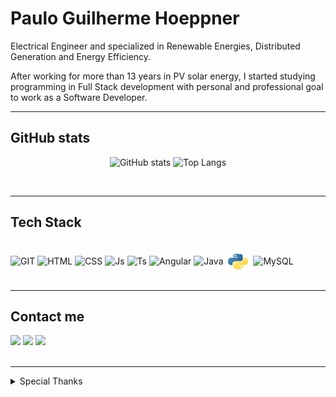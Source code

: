<div>
<h1>Paulo Guilherme Hoeppner</h1>
<p>
Electrical Engineer and specialized in Renewable Energies, Distributed Generation and Energy Efficiency.

After working for more than 13 years in PV solar energy, I started studying programming in Full Stack development with  personal and professional goal to work as a Software Developer. 
</p>
</div>
<hr>

<h2>GitHub stats</h2>

<div align=center>
   <img alt="GitHub stats" height="" width="420" src="https://github-readme-stats.vercel.app/api?username=paulohoeppner&rank_icon=github&show_icons=true&hide=contribs,prs&cache_seconds=86400&theme=dark">
   <img alt="Top Langs" 
   height="" width="350" src="https://github-readme-stats.vercel.app/api/top-langs/?username=paulohoeppner&hide_progress=true&theme=dark&show_icons=true&card_width=">

  </div>

 <br><hr>

<h2>Tech Stack</h2>
<div style=display: inline_block><br>  
  <img align="center" alt="GIT" height="30" width="40" src="https://cdn.jsdelivr.net/gh/devicons/devicon/icons/git/git-original.svg">
  <img align="center" alt="HTML" height="30" width="40" src="https://cdn.jsdelivr.net/gh/devicons/devicon/icons/html5/html5-original.svg"> 
  <img align="center" alt="CSS" height="30" width="40" src="https://cdn.jsdelivr.net/gh/devicons/devicon/icons/css3/css3-original.svg">
  <img align="center" alt="Js" height="30" width="40" src="https://cdn.jsdelivr.net/gh/devicons/devicon/icons/javascript/javascript-original.svg">   
  <img align="center" alt="Ts" height="30" width="40" src="https://cdn.jsdelivr.net/gh/devicons/devicon/icons/typescript/typescript-original.svg">
  <img align="center" alt="Angular" height="30" width="40" src="https://cdn.jsdelivr.net/gh/devicons/devicon/icons/angularjs/angularjs-original.svg">
  <img align="center" alt="Java" height="30" width="40" src="https://cdn.jsdelivr.net/gh/devicons/devicon/icons/java/java-original.svg">  
  <img align="center" alt="Python" height="30" width="40" src="https://raw.githubusercontent.com/devicons/devicon/master/icons/python/python-original.svg">
  <img align="center" alt="MySQL" height="30" width="40" src="https://cdn.jsdelivr.net/gh/devicons/devicon/icons/mysql/mysql-original.svg">  
</div>
<br><hr>
 
<h2>Contact me</h2>

<div> 
  <a href="www.linkedin.com/in/paulo-guilherme-hoeppner" target="_blank"><img src="https://img.shields.io/badge/-LinkedIn-%230077B5?style=for-the-badge&logo=linkedin&logoColor=white" target="_blank"></a> 
  <a href = "mailto:pgshoeppner@outlook.com"><img src="https://img.shields.io/badge/Microsoft_Outlook-0078D4?style=for-the-badge&logo=microsoft-outlook&logoColor=white" target="_blank"></a>
  <a href = "mailto:pgshoeppner2@gmail.com"><img src="https://img.shields.io/badge/-Gmail-%23333?style=for-the-badge&logo=gmail&logoColor=white" target="_blank"></a>
   
</div>
<br><hr>

<details align="left">
  <summary>Special Thanks</summary> 
 
  - Badges by <a href="https://shields.io/">shields.io</a>;
  - Badges by <a href="https://devicon.dev/">devicon.dev</a>;
  - GitHub Stats by <a href="https://github.com/anuraghazra/github-readme-stats">anuraghazra</a>;
  - <a href="https://github.com/elidianaandrade">Elidiana Andrade</a>: For sharing your knowledge regarding this topic;
  - <a href="https://github.com/rafaballerini">Rafaella Ballerini</a> : For sharing your knowledge regarding this topic.                  
</details>
